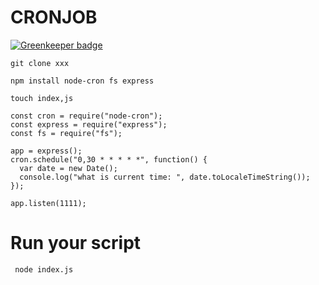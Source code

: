 # CRONJOB

[![Greenkeeper badge](https://badges.greenkeeper.io/shijiezhou1/Node-Cronjob.svg)](https://greenkeeper.io/)

```
git clone xxx
```

```
npm install node-cron fs express
```

```
touch index,js
```

```
const cron = require("node-cron");
const express = require("express");
const fs = require("fs");

app = express();
cron.schedule("0,30 * * * * *", function() {
  var date = new Date();
  console.log("what is current time: ", date.toLocaleTimeString());
});

app.listen(1111);
```

# Run your script
```
 node index.js

```
